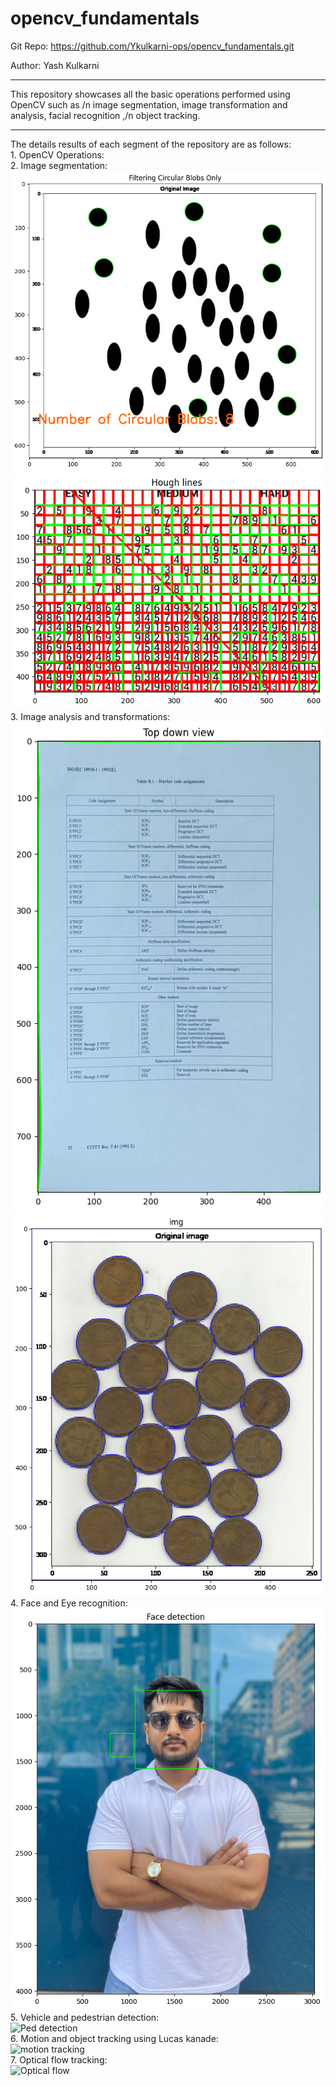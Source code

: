 # opencv_fundamentals



Git Repo: https://github.com/Ykulkarni-ops/opencv_fundamentals.git

Author: Yash Kulkarni

-------------
This repository showcases all the basic operations performed using OpenCV such as /n image segmentation, image transformation and analysis, facial recognition ,/n object tracking.

-------------
The details results of each segment of the repository are as follows:<br/> 
    1. OpenCV Operations:<br/> 
    2. Image segmentation:<br/> 
        ![Blob output](https://github.com/Ykulkarni-ops/opencv_fundamentals/blob/main/images/outputs/blob_output.jpg)<br/>
        ![Hough lines](https://github.com/Ykulkarni-ops/opencv_fundamentals/blob/main/images/outputs/hough_lines.jpg)<br/>
    3. Image analysis and transformations:<br/>
        ![top_down view](https://github.com/Ykulkarni-ops/opencv_fundamentals/blob/main/images/outputs/top_down.jpg)<br/>
        ![water shed algo](https://github.com/Ykulkarni-ops/opencv_fundamentals/blob/main/images/outputs/water_shed.jpg)<br/>
    4. Face and Eye recognition:<br/> 
        ![face detection](https://github.com/Ykulkarni-ops/opencv_fundamentals/blob/main/images/outputs/face_detection.jpg)<br/>
    5. Vehicle and pedestrian detection:<br/>
        ![Ped detection](https://github.com/Ykulkarni-ops/opencv_fundamentals/blob/main/images/outputs/vehicle%20detection.gif)<br/>
    6. Motion and object tracking using Lucas kanade:<br/> 
        ![motion tracking](https://github.com/Ykulkarni-ops/opencv_fundamentals/blob/main/images/outputs/motion%20tracking.gif)<br/>
    7. Optical flow tracking:<br/>
        ![Optical flow](https://github.com/Ykulkarni-ops/opencv_fundamentals/blob/main/images/outputs/optical%20flow.gif)<br/>
    
    
    
